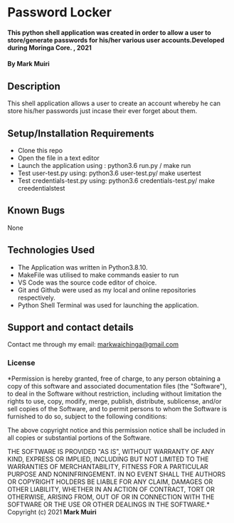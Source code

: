 # Password Locker
#### This python shell application was created in order to allow a user to store/generate passwords for his/her various user accounts.Developed during Moringa Core. , 2021
#### By **Mark Muiri**
## Description
This shell application allows a user to create an account whereby he can store his/her passwords just incase their ever forget about them.
## Setup/Installation Requirements

* Clone this repo
* Open the file in a text editor
* Launch the application using : python3.6 run.py / make run
* Test user-test.py using: python3.6 user-test.py/ make usertest
* Test credentials-test.py using: python3.6 credentials-test.py/ make creedentialstest


## Known Bugs
None

## Technologies Used
* The Application was written in Python3.8.10. 
* MakeFile was utilised to make commands easier to run
* VS Code was the source code editor of choice.
* Git and Github were used as my local and online  repositories respectively.
* Python Shell Terminal was used for launching the application.
## Support and contact details
Contact me through my email: markwaichinga@gmail.com

### License
*Permission is hereby granted, free of charge, to any person obtaining a copy
of this software and associated documentation files (the "Software"), to deal
in the Software without restriction, including without limitation the rights
to use, copy, modify, merge, publish, distribute, sublicense, and/or sell
copies of the Software, and to permit persons to whom the Software is
furnished to do so, subject to the following conditions:

The above copyright notice and this permission notice shall be included in all
copies or substantial portions of the Software.

THE SOFTWARE IS PROVIDED "AS IS", WITHOUT WARRANTY OF ANY KIND, EXPRESS OR
IMPLIED, INCLUDING BUT NOT LIMITED TO THE WARRANTIES OF MERCHANTABILITY,
FITNESS FOR A PARTICULAR PURPOSE AND NONINFRINGEMENT. IN NO EVENT SHALL THE
AUTHORS OR COPYRIGHT HOLDERS BE LIABLE FOR ANY CLAIM, DAMAGES OR OTHER
LIABILITY, WHETHER IN AN ACTION OF CONTRACT, TORT OR OTHERWISE, ARISING FROM,
OUT OF OR IN CONNECTION WITH THE SOFTWARE OR THE USE OR OTHER DEALINGS IN THE
SOFTWARE.*
Copyright (c) 2021  **Mark Muiri**